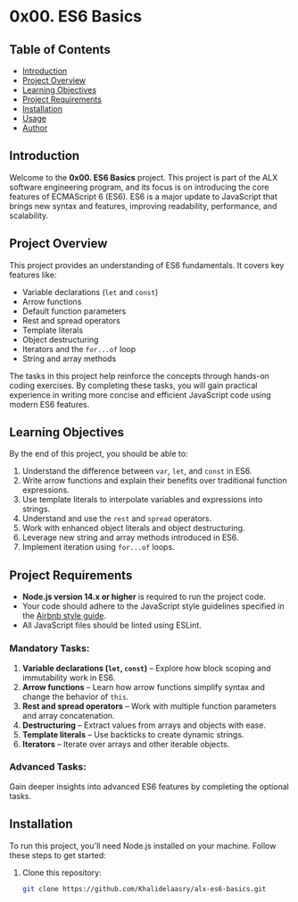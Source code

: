 # 0x00. ES6 Basics

## Table of Contents
- [Introduction](#introduction)
- [Project Overview](#project-overview)
- [Learning Objectives](#learning-objectives)
- [Project Requirements](#project-requirements)
- [Installation](#installation)
- [Usage](#usage)
- [Author](#author)

## Introduction
Welcome to the **0x00. ES6 Basics** project. This project is part of the ALX software engineering program, and its focus is on introducing the core features of ECMAScript 6 (ES6). ES6 is a major update to JavaScript that brings new syntax and features, improving readability, performance, and scalability.

## Project Overview
This project provides an understanding of ES6 fundamentals. It covers key features like:
- Variable declarations (`let` and `const`)
- Arrow functions
- Default function parameters
- Rest and spread operators
- Template literals
- Object destructuring
- Iterators and the `for...of` loop
- String and array methods

The tasks in this project help reinforce the concepts through hands-on coding exercises. By completing these tasks, you will gain practical experience in writing more concise and efficient JavaScript code using modern ES6 features.

## Learning Objectives
By the end of this project, you should be able to:
1. Understand the difference between `var`, `let`, and `const` in ES6.
2. Write arrow functions and explain their benefits over traditional function expressions.
3. Use template literals to interpolate variables and expressions into strings.
4. Understand and use the `rest` and `spread` operators.
5. Work with enhanced object literals and object destructuring.
6. Leverage new string and array methods introduced in ES6.
7. Implement iteration using `for...of` loops.

## Project Requirements
- **Node.js version 14.x or higher** is required to run the project code.
- Your code should adhere to the JavaScript style guidelines specified in the [Airbnb style guide](https://github.com/airbnb/javascript).
- All JavaScript files should be linted using ESLint.

### Mandatory Tasks:
1. **Variable declarations (`let`, `const`)** – Explore how block scoping and immutability work in ES6.
2. **Arrow functions** – Learn how arrow functions simplify syntax and change the behavior of `this`.
3. **Rest and spread operators** – Work with multiple function parameters and array concatenation.
4. **Destructuring** – Extract values from arrays and objects with ease.
5. **Template literals** – Use backticks to create dynamic strings.
6. **Iterators** – Iterate over arrays and other iterable objects.

### Advanced Tasks:
Gain deeper insights into advanced ES6 features by completing the optional tasks.

## Installation
To run this project, you'll need Node.js installed on your machine. Follow these steps to get started:

1. Clone this repository:
   ```bash
   git clone https://github.com/Khalidelaasry/alx-es6-basics.git

